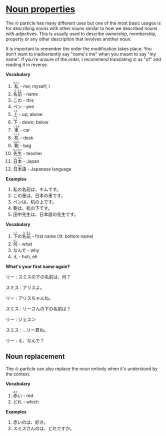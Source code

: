 # [Noun properties](http://www.guidetojapanese.org/learn/complete/no_particle)

The `の` particle has many different uses but one of the most basic usages is for describing nouns with other nouns similar to how we described nouns with adjectives. This is usually used to describe ownership, membership, property or any other description that involves another noun.

It is important to remember the order the modification takes place. You don't want to inadvertently say "name's me" when you meant to say "my name". If you're unsure of the order, I recommend translating `の` as "of" and reading it in reverse.

**Vocabulary**

1. <ruby>私<rt>わたし</rt></ruby> - me; myself; I
1. <ruby>名<rt>な</rt>前<rt>まえ</rt></ruby> - name
1. この - this
1. ペン - pen
1. <ruby>上<rt>うえ</rt></ruby> - up; above
1. <ruby>下<rt>した</rt></ruby> - down; below
1. <ruby>車<rt>くるま</rt></ruby> - car
1. <ruby>机<rt>つくえ</rt></ruby> - desk
1. <ruby>鞄<rt>かばん</rt></ruby> - bag
1. <ruby>先<rt>せん</rt>生<rt>せい</rt></ruby> - teacher
1. <ruby>日<rt>に</rt>本<rt>ほん</rt></ruby> - Japan
1. <ruby>日<rt>に</rt>本<rt>ほん</rt>語<rt>ご</rt></ruby> - Japanese language

**Examples**

1. 私の名前は、キムです。
1. この車は、日本の車です。
1. ペンは、机の上です。
1. 鞄は、机の下です。
1. 田中先生は、日本語の先生です。

**Vocabulary**

1. <ruby>下<rt>した</rt>の<rt></rt>名<rt>な</rt>前<rt>まえ</rt></ruby> - first name (lit: bottom name)
1. <ruby>何<rt>なに</rt></ruby> - what
1. なんで - why
1. え - huh, eh

**What's your first name again?**

リー : スミスの下の名前は、何？

スミス : アリスよ。

リー : アリスちゃんね。

スミス : リーさんの下の名前は？

リー : ジェユン

スミス : ...リー君ね。

リー : え、なんで？

## Noun replacement

The `の` particle can also replace the noun entirely when it's understood by the context.

**Vocabulary**

1. <ruby>赤<rt>あか</rt>い</ruby> - red
1. どれ - which

**Examples**

1. 赤いのは、好き。
1. スミスさんのは、どれですか。